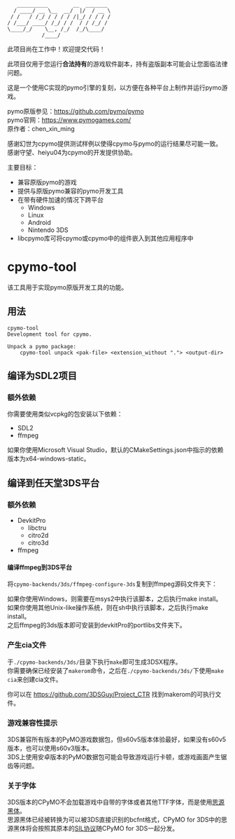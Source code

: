 ```
   __________        __  _______
  / ____/ __ \__  __/  |/  / __ \
 / /   / /_/ / / / / /|_/ / / / /
/ /___/ ____/ /_/ / /  / / /_/ /
\____/_/    \__, /_/  /_/\____/
           /____/                                                  
```

此项目尚在工作中！欢迎提交代码！

此项目仅用于您运行**合法持有**的游戏软件副本，持有盗版副本可能会让您面临法律问题。

这是一个使用C实现的pymo引擎的复刻，以方便在各种平台上制作并运行pymo游戏。

pymo原版参见：https://github.com/pymo/pymo    
pymo官网：https://www.pymogames.com/           
原作者：chen_xin_ming    

感谢幻世为cpymo提供测试样例以使得cpymo与pymo的运行结果尽可能一致。    
感谢守望、heiyu04为cpymo的开发提供协助。

主要目标：

* 兼容原版pymo的游戏
* 提供与原版pymo兼容的pymo开发工具
* 在带有硬件加速的情况下跨平台
    - Windows
    - Linux
    - Android
    - Nintendo 3DS
* libcpymo库可将cpymo或cpymo中的组件嵌入到其他应用程序中

# cpymo-tool

该工具用于实现pymo原版开发工具的功能。

## 用法

```
cpymo-tool
Development tool for cpymo.

Unpack a pymo package:
    cpymo-tool unpack <pak-file> <extension_without "."> <output-dir>
```

## 编译为SDL2项目

### 额外依赖

你需要使用类似vcpkg的包安装以下依赖：

* SDL2
* ffmpeg

如果你使用Microsoft Visual Studio，默认的CMakeSettings.json中指示的依赖版本为x64-windows-static。

## 编译到任天堂3DS平台

### 额外依赖

* DevkitPro
  - libctru
  - citro2d
  - citro3d
* ffmpeg

#### 编译ffmpeg到3DS平台

将`cpymo-backends/3ds/ffmpeg-configure-3ds`复制到ffmpeg源码文件夹下：

如果你使用Windows，则需要在msys2中执行该脚本，之后执行make install。    
如果你使用其他Unix-like操作系统，则在sh中执行该脚本，之后执行make install。    
之后ffmpeg的3ds版本即可安装到devkitPro的portlibs文件夹下。    

### 产生cia文件
于`./cpymo-backends/3ds/`目录下执行`make`即可生成3DSX程序。    
你需要确保已经安装了`makerom`命令，之后在`./cpymo-backends/3ds/`下使用`make cia`来创建cia文件。    

你可以在 https://github.com/3DSGuy/Project_CTR 找到makerom的可执行文件。

### 游戏兼容性提示

3DS兼容所有版本的PyMO游戏数据包，但s60v5版本体验最好，如果没有s60v5版本，也可以使用s60v3版本。    
3DS上使用安卓版本的PyMO数据包可能会导致游戏运行卡顿，或游戏画面产生锯齿等问题。    

### 关于字体

3DS版本的CPyMO不会加载游戏中自带的字体或者其他TTF字体，而是使用[思源黑体](https://github.com/adobe-fonts/source-han-sans)。    
思源黑体已经被转换为可以被3DS直接识别的bcfnt格式，CPyMO for 3DS中的思源黑体将会按照其原本的[SIL协议](https://github.com/adobe-fonts/source-han-sans/blob/master/LICENSE.txt)随CPyMO for 3DS一起分发。    

